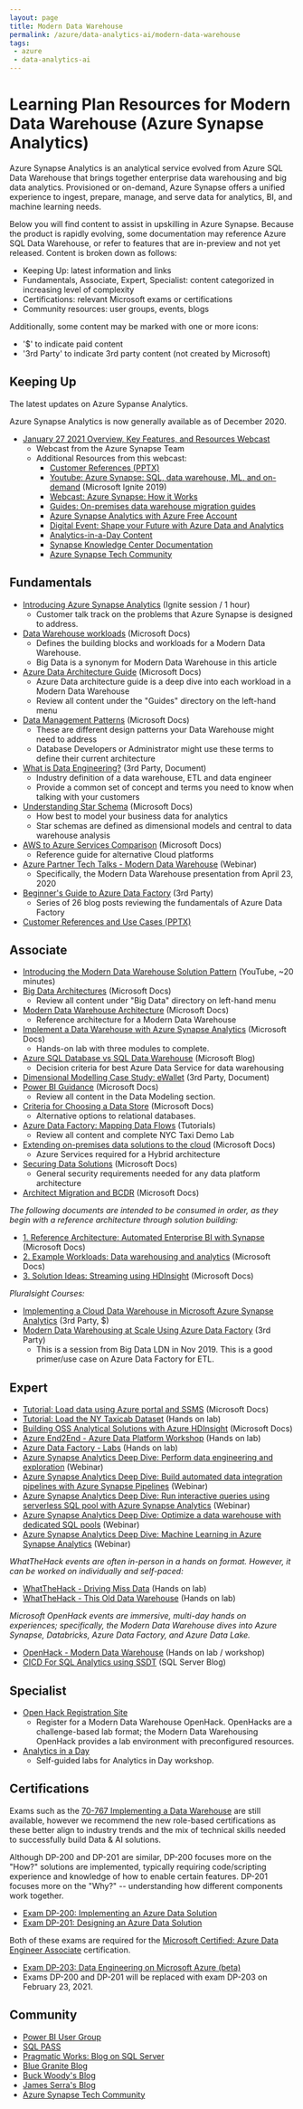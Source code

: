 ```yaml
---
layout: page
title: Modern Data Warehouse
permalink: /azure/data-analytics-ai/modern-data-warehouse
tags: 
 - azure
 - data-analytics-ai
---
```


# Learning Plan Resources for Modern Data Warehouse (Azure Synapse Analytics)

Azure Synapse Analytics is an analytical service evolved from Azure SQL Data Warehouse that brings together enterprise data warehousing and big data analytics. Provisioned or on-demand, Azure Synapse offers a unified experience to ingest, prepare, manage, and serve data for analytics, BI, and machine learning needs.

Below you will find content to assist in upskilling in Azure Synapse. Because the product is rapidly evolving, some documentation may reference Azure SQL Data Warehouse, or refer to features that are in-preview and not yet released. Content is broken down as follows:

* Keeping Up: latest information and links 
* Fundamentals, Associate, Expert, Specialist: content categorized in increasing level of complexity
* Certifications: relevant Microsoft exams or certifications
* Community resources: user groups, events, blogs

Additionally, some content may be marked with one or more icons:

* '$' to indicate paid content
* '3rd Party' to indicate 3rd party content (not created by Microsoft)

## Keeping Up

The latest updates on Azure Sypanse Analytics.

Azure Synapse Analytics is now generally available as of December 2020. 

* [January 27 2021 Overview, Key Features, and Resources Webcast](https://microsoftevent.eventbuilder.com/event/37611)
  * Webcast from the Azure Synapse Team
  * Additional Resources from this webcast:
    * [Customer References (PPTX)](https://www.microsoft.com/azure/partners/resources/azure-synapse-analytics-customer-references)
    * [Youtube: Azure Synapse: SQL, data warehouse, ML, and on-demand](https://www.youtube.com/watch?v=ixJlsYc3Lwc) (Microsoft Ignite 2019)
    * [Webcast: Azure Synapse: How it Works](https://info.microsoft.com/Virtual-Event-Azure-Synapse-Analytics-How-It-Works-On-Demand-Registration.html)
    * [Guides: On-premises data warehouse migration guides](https://partner.microsoft.com/en-us/asset/collection/on-premises-data-warehouse-migration-to-azure-synapse-analtyics#/)
    * [Azure Synapse Analytics with Azure Free Account](https://azure.microsoft.com/en-us/free/synapse-analytics/)
    * [Digital Event: Shape your Future with Azure Data and Analytics](https://azuredataandanalytics2020.eventcore.com)
    * [Analytics-in-a-Day Content](https://partner.microsoft.com/en-us/asset/collection/analytics-in-a-day#/)
    * [Synapse Knowledge Center Documentation](https://docs.microsoft.com/en-us/azure/synapse-analytics/get-started-knowledge-center)
    * [Azure Synapse Tech Community](https://techcommunity.microsoft.com/t5/azure-synapse-analytics/bg-p/AzureSynapseAnalyticsBlog)


## Fundamentals

* [Introducing Azure Synapse Analytics](https://azure.microsoft.com/en-us/resources/videos/ignite-2019-new-introducing-azure-synapse-analytics-the-next-evolution-of-sql-data-warehouse-for-every-data-professional/) (Ignite session / 1 hour)
  * Customer talk track on the problems that Azure Synapse is designed to address.
* [Data Warehouse workloads](https://docs.microsoft.com/en-us/azure/architecture/guide/architecture-styles/big-data) (Microsoft Docs)
  * Defines the building blocks and workloads for a Modern Data Warehouse.
  * Big Data is a synonym for Modern Data Warehouse in this article
* [Azure Data Architecture Guide](https://docs.microsoft.com/en-us/azure/architecture/data-guide/) (Microsoft Docs)
  * Azure Data architecture guide is a deep dive into each workload in a Modern Data Warehouse
  * Review all content under the "Guides" directory on the left-hand menu
* [Data Management Patterns](https://docs.microsoft.com/en-us/azure/architecture/patterns/category/data-management) (Microsoft Docs)
  * These are different design patterns your Data Warehouse might need to address
  * Database Developers or Administrator might use these terms to define their current architecture
* [What is Data Engineering?](https://medium.com/datadriveninvestor/what-is-data-engineering-explaining-the-data-pipeline-data-warehouse-and-data-engineer-role-1a4b182e0d16) (3rd Party, Document)
  * Industry definition of a data warehouse, ETL and data engineer
  * Provide a common set of concept and terms you need to know when talking with your customers
* [Understanding Star Schema](https://docs.microsoft.com/en-us/power-bi/guidance/star-schema) (Microsoft Docs)
  * How best to model your business data for analytics
  * Star schemas are defined as dimensional models and central to data warehouse analysis
* [AWS to Azure Services Comparison](https://docs.microsoft.com/en-us/azure/architecture/aws-professional/services
) (Microsoft Docs)
  * Reference guide for alternative Cloud platforms
* [Azure Partner Tech Talks - Modern Data Warehouse](https://aka.ms/azurepartnerstechtalks) (Webinar)
  * Specifically, the Modern Data Warehouse presentation from April 23, 2020
* [Beginner's Guide to Azure Data Factory](https://www.cathrinewilhelmsen.net/series/beginners-guide-azure-data-factory/) (3rd Party)
  * Series of 26 blog posts reviewing the fundamentals of Azure Data Factory
* [Customer References and Use Cases (PPTX)](https://www.microsoft.com/azure/partners/resources/azure-synapse-analytics-customer-references)

## Associate

* [Introducing the Modern Data Warehouse Solution Pattern](https://youtube.com/watch?v=7MDCWgxPnVY) (YouTube, ~20 minutes)
* [Big Data Architectures](https://docs.microsoft.com/en-us/azure/architecture/data-guide/big-data/) (Microsoft Docs)
  * Review all content under "Big Data" directory on left-hand menu
* [Modern Data Warehouse Architecture](https://docs.microsoft.com/en-us/azure/architecture/solution-ideas/articles/modern-data-warehouse) (Microsoft Docs)
  * Reference architecture for a Modern Data Warehouse
* [Implement a Data Warehouse with Azure Synapse Analytics](https://docs.microsoft.com/en-us/learn/paths/implement-sql-data-warehouse/) (Microsoft Docs)
  * Hands-on lab with three modules to complete.
* [Azure SQL Database vs SQL Data Warehouse](https://www.jamesserra.com/archive/2016/08/azure-sql-database-vs-sql-data-warehouse/) (Microsoft Blog)
  * Decision criteria for best Azure Data Service for data warehousing
* [Dimensional Modelling Case Study: eWallet](https://towardsdatascience.com/data-warehouse-dimensional-modelling-use-case-study-ewallet-d9d16f559181) (3rd Party, Document)
* [Power BI Guidance](https://docs.microsoft.com/en-us/power-bi/guidance/) (Microsoft Docs)
  * Review all content in the Data Modeling section.
* [Criteria for Choosing a Data Store](https://docs.microsoft.com/en-us/azure/architecture/guide/technology-choices/data-store-comparison) (Microsoft Docs)
  * Alternative options to relational databases.
* [Azure Data Factory: Mapping Data Flows](https://github.com/kromerm/adfdataflowdocs/blob/master/patterns/adfdataflowlinks.md) (Tutorials)
  * Review all content and complete NYC Taxi Demo Lab
* [Extending on-premises data solutions to the cloud](https://docs.microsoft.com/en-us/azure/architecture/data-guide/scenarios/hybrid-on-premises-and-cloud) (Microsoft Docs)
  * Azure Services required for a Hybrid architecture
* [Securing Data Solutions](https://docs.microsoft.com/en-us/azure/architecture/data-guide/scenarios/securing-data-solutions) (Microsoft Docs)
  * General security requirements needed for any data platform architecture
* [Architect Migration and BCDR](https://docs.microsoft.com/en-us/learn/paths/architect-migration-bcdr/) (Microsoft Docs)

_The following documents are intended to be consumed in order, as they begin with a reference architecture through solution building:_

* [1. Reference Architecture: Automated Enterprise BI with Synapse](https://docs.microsoft.com/en-us/azure/architecture/reference-architectures/data/enterprise-bi-adf) (Microsoft Docs)
* [2. Example Workloads: Data warehousing and analytics](https://docs.microsoft.com/en-us/azure/architecture/example-scenario/data/data-warehouse) (Microsoft Docs)
* [3. Solution Ideas: Streaming using HDInsight](https://docs.microsoft.com/en-us/azure/architecture/solution-ideas/articles/streaming-using-hdinsight) (Microsoft Docs)

_Pluralsight Courses:_

* [Implementing a Cloud Data Warehouse in Microsoft Azure Synapse Analytics](https://www.pluralsight.com/courses/microsoft-azure-implementing-cloud-data-warehouses) (3rd Party, $)
* [Modern Data Warehousing at Scale Using Azure Data Factory](https://www.pluralsight.com/courses/big-data-ldn-session-25) (3rd Party)
  * This is a session from Big Data LDN in Nov 2019. This is a good primer/use case on Azure Data Factory for ETL.

## Expert

* [Tutorial: Load data using Azure portal and SSMS](https://docs.microsoft.com/en-us/azure/synapse-analytics/sql-data-warehouse/load-data-wideworldimportersdw) (Microsoft Docs)
* [Tutorial: Load the NY Taxicab Dataset](https://docs.microsoft.com/en-us/azure/synapse-analytics/sql-data-warehouse/load-data-from-azure-blob-storage-using-polybase) (Hands on lab)
* [Building OSS Analytical Solutions with Azure HDInsight](https://docs.microsoft.com/en-us/learn/paths/build-oss-analytical-solutions-az-hdinsight/) (Microsoft Docs)
* [Azure End2End - Azure Data Platform Workshop](https://github.com/fabragaMS/ADPE2E) (Hands on lab)
* [Azure Data Factory - Labs](https://github.com/kromerm/ADF_Labs) (Hands on lab)
* [Azure Synapse Analytics Deep Dive: Perform data engineering and exploration](https://note.microsoft.com/US-NOGEP-WBNR-FY21-02Feb-22-AzureSynapseAnalyticsDeepDivePerformdataengineeringandexploration-SRDEM55626-01_Registration.html) (Webinar)
* [Azure Synapse Analytics Deep Dive: Build automated data integration pipelines with Azure Synapse Pipelines](https://note.microsoft.com/US-NOGEP-WBNR-FY21-02Feb-23-AzureSynapseAnalyticsDeepDiveBuildautomateddataintegrationpipelineswithAzureSynapsePipelines-SRDEM55626-02_Registration.html) (Webinar)
* [Azure Synapse Analytics Deep Dive: Run interactive queries using serverless SQL pool with Azure Synapse Analytics](https://note.microsoft.com/US-NOGEP-WBNR-FY21-02Feb-24-AzureSynapseAnalyticsDeepDiveRuninteractivequeriesusingserverlessSQLpoolwithAzureSynapseAnalytics-SRDEM55626_Registration.html) (Webinar)
* [Azure Synapse Analytics Deep Dive: Optimize a data warehouse with dedicated SQL pools](https://note.microsoft.com/US-NOGEP-WBNR-FY21-02Feb-25-AzureSynapseAnalyticsDeepDiveOptimizeadatawarehousewithdedicatedSQLpools-SRDEM55626_Registration.html) (Webinar)
* [Azure Synapse Analytics Deep Dive: Machine Learning in Azure Synapse Analytics](https://note.microsoft.com/US-NOGEP-WBNR-FY21-02Feb-26-AzureSynapseAnalyticsDeepDiveMachineLearninginAzureSynapseAnalytics-SRDEM55626_Registration.html) (Webinar)

_WhatTheHack events are often in-person in a hands on format.  However, it can be worked on individually and self-paced:_

* [WhatTheHack - Driving Miss Data](https://github.com/microsoft/WhatTheHack/tree/master/003-DrivingMissData) (Hands on lab)
* [WhatTheHack - This Old Data Warehouse](https://github.com/microsoft/WhatTheHack/tree/master/019-ThisOldDataWarehouse) (Hands on lab)

_Microsoft OpenHack events are immersive, multi-day hands on experiences; specifically, the Modern Data Warehouse dives into Azure Synapse, Databricks, Azure Data Factory, and Azure Data Lake._

* [OpenHack - Modern Data Warehouse](https://openhack.microsoft.com/) (Hands on lab / workshop)
* [CICD For SQL Analytics using SSDT](https://cloudblogs.microsoft.com/sqlserver/2019/11/07/new-in-azure-synapse-analytics-cicd-for-sql-analytics-using-sql-server-data-tools/) (SQL Server Blog)

## Specialist

* [Open Hack Registration Site](https://openhacks.azurewebsites.net/labs/player/openhack_-_modern_data_warehousing_2bd410cacc6b_3_0)
  * Register for a Modern Data Warehouse OpenHack. OpenHacks are a challenge-based lab format; the Modern Data Warehousing OpenHack provides a lab environment with preconfigured resources.
* [Analytics in a Day](https://github.com/abrahams1/azsynapselabsny)
  * Self-guided labs for Analytics in Day workshop.

## Certifications

Exams such as the [70-767 Implementing a Data Warehouse](https://www.microsoft.com/en-us/learning/exam-70-767.aspx) are still available, however we recommend the new role-based certifications as these better align to industry trends and the mix of technical skills needed to successfully build Data & AI solutions.

Although DP-200 and DP-201 are similar, DP-200 focuses more on the "How?" solutions are implemented, typically requiring code/scripting experience and knowledge of how to enable certain features.  DP-201 focuses more on the "Why?" -- understanding how different components work together.

* [Exam DP-200: Implementing an Azure Data Solution](https://docs.microsoft.com/en-us/learn/certifications/exams/dp-200)
* [Exam DP-201: Designing an Azure Data Solution](https://docs.microsoft.com/en-us/learn/certifications/exams/dp-201)

Both of these exams are required for the [Microsoft Certified: Azure Data Engineer Associate](https://docs.microsoft.com/en-us/learn/certifications/azure-data-engineer?wt.mc_id=learningredirect_certs-web-wwl) certification.

* [Exam DP-203: Data Engineering on Microsoft Azure (beta)](https://docs.microsoft.com/en-us/learn/certifications/exams/dp-203)
 * Exams DP-200 and DP-201 will be replaced with exam DP-203 on February 23, 2021.

## Community

* [Power BI User Group](https://www.pbiusergroup.com/home)
* [SQL PASS](https://www.pass.org/)
* [Pragmatic Works: Blog on SQL Server](https://blog.pragmaticworks.com)
* [Blue Granite Blog](https://www.blue-granite.com/blog)
* [Buck Woody's Blog](https://buckwoody.wordpress.com/)
* [James Serra's Blog](https://www.jamesserra.com/)
* [Azure Synapse Tech Community](https://techcommunity.microsoft.com/t5/azure-synapse-analytics/bg-p/AzureSynapseAnalyticsBlog)



